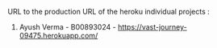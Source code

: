 URL to the production URL of the heroku individual projects :

 1. Ayush Verma - B00893024 - https://vast-journey-09475.herokuapp.com/

